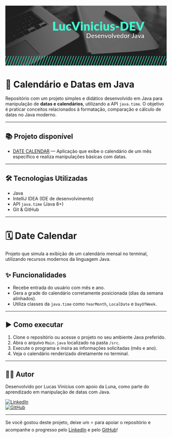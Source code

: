 ![Banner](https://github.com/LucVinicius-DEV/date-calendar/blob/main/banner.png)

# 📅 Calendário e Datas em Java

Repositório com um projeto simples e didático desenvolvido em Java para manipulação de **datas e calendários**, utilizando a API `java.time`. O objetivo é praticar conceitos relacionados à formatação, comparação e cálculo de datas no Java moderno.

---

## 📚 Projeto disponível

- [DATE CALENDAR](./src) — Aplicação que exibe o calendário de um mês específico e realiza manipulações básicas com datas.

---

## 🛠️ Tecnologias Utilizadas

- Java
- IntelliJ IDEA (IDE de desenvolvimento)
- API `java.time` (Java 8+)
- Git & GitHub

---

# 🗓️ Date Calendar

Projeto que simula a exibição de um calendário mensal no terminal, utilizando recursos modernos da linguagem Java.

## ✨ Funcionalidades

- Recebe entrada do usuário com mês e ano.
- Gera a grade do calendário corretamente posicionada (dias da semana alinhados).
- Utiliza classes da `java.time` como `YearMonth`, `LocalDate` e `DayOfWeek`.

---

## ▶️ Como executar

1. Clone o repositório ou acesse o projeto no seu ambiente Java preferido.
2. Abra o arquivo `Main.java` localizado na pasta `/src`.
3. Execute o programa e insira as informações solicitadas (mês e ano).
4. Veja o calendário renderizado diretamente no terminal.

---

## 👨‍💻 Autor

Desenvolvido por Lucas Vinícius com apoio da Luna, como parte do aprendizado em manipulação de datas com Java.

[![LinkedIn](https://img.shields.io/badge/LinkedIn-Lucas%20Vinícius-blue?style=flat&logo=linkedin)](https://www.linkedin.com/in/lucas-vin%C3%ADcius-05b41a35b/)  
[![GitHub](https://img.shields.io/badge/GitHub-LucVinicius--DEV-black?style=flat&logo=github)](https://github.com/LucVinicius-DEV)

---

Se você gostou deste projeto, deixe um ⭐ para apoiar o repositório e acompanhe o progresso pelo [LinkedIn](https://www.linkedin.com/in/lucas-vin%C3%ADcius-05b41a35b/) e pelo [GitHub](https://github.com/LucVinicius-DEV)!
